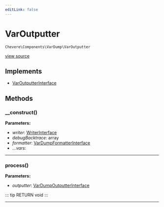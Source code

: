 ```yaml
---
editLink: false
---
```


# VarOutputter

`Chevere\Components\VarDump\VarOutputter`

[view source](https://github.com/chevere/chevere/blob/master/src/Chevere/Components/VarDump/VarOutputter.php)

## Implements

- [VarOutputterInterface](../../Interfaces/VarDump/VarOutputterInterface.md)

## Methods

### __construct()

**Parameters:**

- *writer*: [WriterInterface](../../Interfaces/Writer/WriterInterface.md)
- *debugBacktrace*: array
- *formatter*: [VarDumpFormatterInterface](../../Interfaces/VarDump/VarDumpFormatterInterface.md)
- *...vars*: 

---

### process()

**Parameters:**

- *outputter*: [VarDumpOutputterInterface](../../Interfaces/VarDump/VarDumpOutputterInterface.md)

::: tip RETURN
void
:::

---
